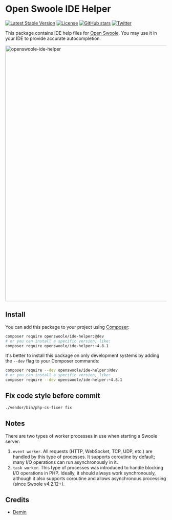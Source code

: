 # Open Swoole IDE Helper

[![Latest Stable Version](https://img.shields.io/packagist/v/openswoole/ide-helper.svg)](https://packagist.org/packages/openswoole/ide-helper)
[![License](https://poser.pugx.org/openswoole/ide-helper/license)](LICENSE)
[![GitHub stars](https://img.shields.io/github/stars/openswoole/swoole-src)](https://github.com/openswoole/swoole-src/stargazers)
[![Twitter](https://img.shields.io/twitter/url/https/twitter.com/openswoole.svg?style=social&label=Follow%20%40OpenSwoole)](https://twitter.com/openswoole)


This package contains IDE help files for [Open Swoole](https://github.com/openswoole/swoole-src). You may use it in your IDE to provide accurate autocompletion.

<img width="800" alt="openswoole-ide-helper" src="https://user-images.githubusercontent.com/313478/145558998-eecf96c7-08a1-4119-a1eb-2141436d4521.png">

## Install

You can add this package to your project using [Composer](https://getcomposer.org):

```bash
composer require openswoole/ide-helper:@dev
# or you can install a specific version, like:
composer require openswoole/ide-helper:~4.8.1
```

It's better to install this package on only development systems by adding the `--dev` flag to your Composer commands:

```bash
composer require --dev openswoole/ide-helper:@dev
# or you can install a specific version, like:
composer require --dev openswoole/ide-helper:~4.8.1
```

## Fix code style before commit

```bash
./vendor/bin/php-cs-fixer fix
```

## Notes

There are two types of worker processes in use when starting a Swoole server:

1. `event worker`. All requests (HTTP, WebSocket, TCP, UDP, etc.) are handled by this type of processes. It supports coroutine by default; many I/O operations can run asynchronously in it.
2. `task worker`. This type of processes was introduced to handle blocking I/O operations in PHP. Ideally, it should always work synchronously, although it also supports coroutine and allows asynchronous processing (since Swoole v4.2.12+).

## Credits

* [Demin](https://github.com/deminy)

